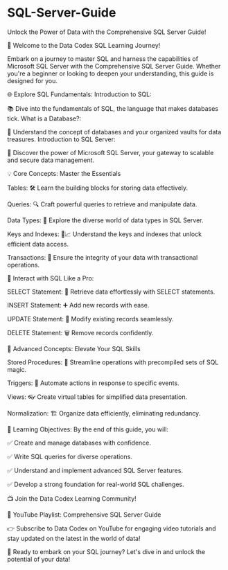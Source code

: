 # SQL-Server-Guide
Unlock the Power of Data with the Comprehensive SQL Server Guide!

🚀 Welcome to the Data Codex SQL Learning Journey!

Embark on a journey to master SQL and harness the capabilities of Microsoft SQL Server with the Comprehensive SQL Server Guide. Whether you're a beginner or looking to deepen your understanding, this guide is designed for you.

🌐 Explore SQL Fundamentals: Introduction to SQL:

📚 Dive into the fundamentals of SQL, the language that makes databases tick. What is a Database?:

🏢 Understand the concept of databases and your organized vaults for data treasures. Introduction to SQL Server:

🚀 Discover the power of Microsoft SQL Server, your gateway to scalable and secure data management.

💡 Core Concepts: Master the Essentials

Tables: 🛠️ Learn the building blocks for storing data effectively.

Queries: 🔍 Craft powerful queries to retrieve and manipulate data.

Data Types: 🧾 Explore the diverse world of data types in SQL Server.

Keys and Indexes: 🔑📈 Understand the keys and indexes that unlock efficient data access.

Transactions: 🔄 Ensure the integrity of your data with transactional operations.

🤖 Interact with SQL Like a Pro:

SELECT Statement: 🎯 Retrieve data effortlessly with SELECT statements.

INSERT Statement: ➕ Add new records with ease.

UPDATE Statement: 🔄 Modify existing records seamlessly.

DELETE Statement: 🗑️ Remove records confidently.

🚀 Advanced Concepts: Elevate Your SQL Skills

Stored Procedures: 🚀 Streamline operations with precompiled sets of SQL magic.

Triggers: 🎯 Automate actions in response to specific events.

Views: 👓 Create virtual tables for simplified data presentation.

Normalization: 🏗️ Organize data efficiently, eliminating redundancy.

🌟 Learning Objectives: By the end of this guide, you will:

✅ Create and manage databases with confidence.

✅ Write SQL queries for diverse operations.

✅ Understand and implement advanced SQL Server features.

✅ Develop a strong foundation for real-world SQL challenges.

📺 Join the Data Codex Learning Community!

🔗 YouTube Playlist: Comprehensive SQL Server Guide

👉 Subscribe to Data Codex on YouTube for engaging video tutorials and stay updated on the latest in the world of data!

🚀 Ready to embark on your SQL journey? Let's dive in and unlock the potential of your data!
